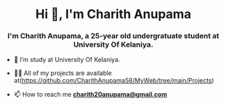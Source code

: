 <h1 align="center">Hi 👋, I'm Charith Anupama</h1>
<h3 align="center">I'm Charith Anupama, a 25-year old undergratuate student at University Of Kelaniya.</h3>



- 🔭 I’m study at University Of Kelaniya.

- 👨‍💻 All of my projects are available at(https://github.com/CharithAnupama58/MyWeb/tree/main/Projects)

- 📫 How to reach me **charith20anupama@gmail.com**

>




